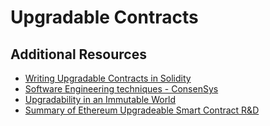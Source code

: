 # Upgradable Contracts

## Additional Resources

- [Writing Upgradable Contracts in Solidity](https://blog.colony.io/writing-upgradeable-contracts-in-solidity-6743f0eecc88)
- [Software Engineering techniques - ConsenSys](https://consensys.github.io/smart-contract-best-practices/software_engineering/)
- [Upgradability in an Immutable World](https://blog.polymath.network/upgradability-in-an-immutable-world-27c76926629b)
- [Summary of Ethereum Upgradeable Smart Contract R&D](https://blog.indorse.io/ethereum-upgradeable-smart-contract-strategies-456350d0557c)
